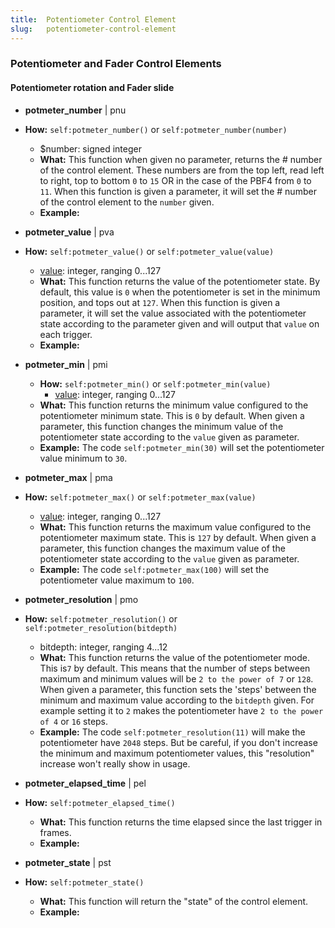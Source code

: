 ```yaml
---
title:  Potentiometer Control Element
slug:   potentiometer-control-element
---
```


### Potentiometer and Fader Control Elements

#### Potentiometer rotation and Fader slide

- **potmeter_number** | pnu
- **How:** `self:potmeter_number()` or `self:potmeter_number(number)`
    - $number: signed integer
  - **What:** This function when given no parameter, returns the # number of the control element. These numbers are from the top left, read left to right, top to bottom `0` to `15` OR in the case of the PBF4 from `0` to `11`. 
    When this function is given a parameter, it will set the # number of the control element to the `number` given.
  - **Example:**
  
- **potmeter_value** | pva
- **How:** `self:potmeter_value()` or `self:potmeter_value(value)`
    -  <a href="#val">value</a>: integer, ranging 0...127
  - **What:** This function returns the value of the potentiometer state. By default, this value is `0` when the potentiometer is set in the minimum position, and tops out at `127`.
    When this function is given a parameter, it will set the value associated with the potentiometer state according to the parameter given and will output that `value` on each trigger.
  - **Example:** 
  
- **potmeter_min** | pmi
  - **How:** `self:potmeter_min()` or `self:potmeter_min(value)`
    -  <a href="#val">value</a>: integer, ranging 0...127
  - **What:** This function returns the minimum value configured to the potentiometer minimum state. This is `0` by default.
    When given a parameter, this function changes the minimum value of the potentiometer state according to the `value` given as parameter.
  - **Example:** The code `self:potmeter_min(30)` will set the potentiometer value minimum to `30`.

- **potmeter_max** | pma
- **How:** `self:potmeter_max()` or `self:potmeter_max(value)`
    -  <a href="#val">value</a>: integer, ranging 0...127
  - **What:** This function returns the maximum value configured to the potentiometer maximum state. This is `127` by default.
    When given a parameter, this function changes the maximum value of the potentiometer state according to the `value` given as parameter.
  - **Example:** The code `self:potmeter_max(100)` will set the potentiometer value maximum to `100`.
  
- **potmeter_resolution** | pmo
- **How:** `self:potmeter_resolution()` or `self:potmeter_resolution(bitdepth)`
    - bitdepth: integer, ranging 4...12
  - **What:** This function returns the value of the potentiometer mode. This is`7` by default. This means that the number of steps between maximum and minimum values will be `2 to the power of 7` or `128`.
    When given a parameter, this function sets the 'steps' between the minimum and maximum value according to the `bitdepth` given. For example setting it to `2` makes the potentiometer have `2 to the power of 4` or `16` steps.
  - **Example:** The code `self:potmeter_resolution(11)` will make the potentiometer have `2048` steps. But be careful, if you don't increase the minimum and maximum potentiometer values, this "resolution" increase won't really show in usage.
  
- **potmeter_elapsed_time** | pel
- **How:** `self:potmeter_elapsed_time()`
  - **What:** This function returns the time elapsed since the last trigger in frames.
  - **Example:**
  
- **potmeter_state** | pst
- **How:** `self:potmeter_state()`
  - **What:** This function will return the "state" of the control element.
  - **Example:**
